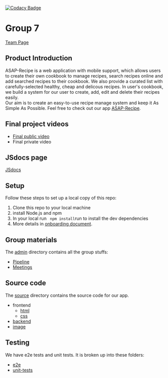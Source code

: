 [![Codacy Badge](https://app.codacy.com/project/badge/Grade/a420bf5aee4643208df56c92df8d91fe)](https://www.codacy.com/gh/cse110-fa21-group7/cse110-fa21-group7/dashboard?utm_source=github.com&utm_medium=referral&utm_content=cse110-fa21-group7/cse110-fa21-group7&utm_campaign=Badge_Grade)

# Group 7

[Team Page](admin/team.md)

## Product Introduction

ASAP-Recipe is a web application with mobile support, which allows users to create their own cookbook to manage recipes, search recipes online and add searched recipes to their cookbook. We also provide a curated list with carefully-selected healthy, cheap and delicous recipes. In user's cookbook, we build a system for our user to create, add, edit and delete their recipes easily.  
Our aim is to create an easy-to-use recipe manage system and keep it As Simple As Possible. Feel free to check out our app
[ASAP-Recipe](https://asap-recipe-app.herokuapp.com/).

## Final project videos

- [Final public video](https://www.youtube.com/watch?v=rSflT3tu3ok)
- Final private video

## JSdocs page

[JSdocs](https://cse110-fa21-group7.github.io/cse110-fa21-group7/)

## Setup

Follow these steps to set up a local copy of this repo:

1. Clone this repo to your local machine
2. install Node.js and npm
3. In your local run ` npm install`run to install the dev dependencies
4. More details in [onboarding document](admin/onboard.md).

## Group materials

The [admin](admin) directory contains all the group stuffs:

- [Pipeline](admin/cipipeline)
- [Meetings](admin/meetings)

## Source code

The [source](source) directory contains the source code for our app.

- frontend
  - [html](source/html)
  - [css](source/css)
- [backend](source/js)
- [image](source/img)

## Testing

We have e2e tests and unit tests. It is broken up into these folders:

- [e2e](cypress/integration/)
- [unit-tests](source/test)

